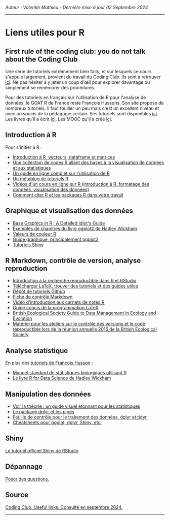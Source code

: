 *Auteur : Valentin Mathieu - Dernière mise à jour 02 Septembre 2024*

***

# Liens utiles pour R

<!-- :240903:gf:r:enseignement: -->

## First rule of the coding club: you do not talk about the Coding Club

Une série de tutoriels extrêmement bien faits, et sur lesquels ce cours s'appuie largement, provient du travail du Coding Club.
Ils sont à retrouver [ici](https://ourcodingclub.github.io/tutorials.html).
Ne pas hésiter à y jeter un coup d'œil pour explorer davantage ou simplement se remémorer des procédures.

Pour des tutoriels en français sur l'utilisation de R pour l'analyse de données, le GOAT R de France reste François Hussons. 
Son site propose de nombreux tutoriels. 
Il faut fouiller un peu mais c'est un excellent niveau et avec un soucis de la pédagogie certain.
Ses tutoriels sont disponibles [ici](https://husson.github.io/tutorials.html).
Les livres qu'il a écrit [ici](https://husson.github.io/books.html).
Les MOOC qu'il a créé [ici](https://husson.github.io/MOOC.html).

## Introduction à R 

Pour s'initier à R :

- [Introduction à R, vecteurs, dataframe et matrices](http://tryr.codeschool.com)
- [Une collection de codes R allant des bases à la visualisation de données et aux statistiques](http://sthda.com)
- [Un guide en ligne complet sur l'utilisation de R](http://www.cookbook-r.com/)
- [Un métablog de tutoriels R](http://www.r-bloggers.com)
- [Vidéos d'un cours en ligne sur R (introduction à R, formatage des données, visualisation des données)](http://blog.revolutionanalytics.com/2012/12/coursera-videos.html)
- [Comment citer R et les packages R dans votre travail](http://www.blopig.com/blog/2013/07/citing-r-packages-in-your-thesispaperassignments/)

## Graphique et visualisation des données

- [Base Graphics in R : A Detailed Idiot's Guide](susanejohnston.wordpress.com/2013/08/30/base-graphics-in-r-a-detailed-idiots-guide/)
- [Exemples de chapitres du livre ggplot2 de Hadley Wickham](ggplot2-book.org/)
- [Valeurs de couleur R](http://www.stat.columbia.edu/~tzheng/files/Rcolor.pdf)
- [Guide graphique, principalement ggplot2](ase.tufts.edu/bugs/guide/assets/R%20Graphics%20Cookbook.pdf)
- [Tutoriels Shiny](shiny.rstudio.com)

## R Markdown, contrôle de version, analyse reproduction

- [Introduction à la recherche reproductible dans R et RStudio](susanejohnston.wordpress.com/2015/05/12/an-introduction-to-reproducible-research-in-r-and-r-studio/)
- [Télécharger LaTeX, trouver des tutoriels et des guides utiles](https://www.latex-project.org)
- [Dépôt de tutoriels Github](help.github.com/articles/good-resources-for-learning-git-and-github/)
- [Fiche de contrôle Markdown](github.com/adam-p/markdown-here/wiki/Markdown-Here-Cheatsheet)
- [Vidéo d'introduction aux carnets de notes R](www.rstudio.com/resources/webinars/introducing-notebooks-with-r-markdown/)
- [Guide concis de la programmation LaTeX](https://tobi.oetiker.ch/lshort/lshort.pdf)
- [British Ecological Society Guide to Data Management in Ecology and Evolution](britishecologicalsociety.org/wp-content/uploads/Publ_Data-Management-Booklet.pdf)
- [Matériel pour les ateliers sur le contrôle des versions et le code reproductible lors de la réunion annuelle 2016 de la British Ecological Society](github.com/BES2016Workshop)

## Analyse statistique 

En plus des [tutoriels de François Husson](https://husson.github.io/tutorials.html) :

- [Manuel standard de statistiques biologiques utilisant R](rcompanion.org/documents/RCompanionBioStatistics.pdf)
- [Le livre R for Data Science de Hadley Wickham](r4ds.had.co.nz/)

## Manipulation des données

- [Voir la théorie : un guide visuel étonnant pour les statistiques](students.brown.edu/seeing-theory/index.html)
- [Le package dplyr et les pipes](seananderson.ca/2014/09/13/dplyr-intro.html)
- [Feuille de contrôle pour le traitement des données, dplyr et tidyr](www.rstudio.com/wp-content/uploads/2015/02/data-wrangling-cheatsheet.pdf)
- [Cheatsheets pour ggplot, dplyr, Shiny, etc.](www.rstudio.com/resources/cheatsheets/)

## Shiny 

[Le tutoriel officiel Shiny de RStudio](http://shiny.rstudio.com/tutorial/)

## Dépannage

[Poser des questions.](stackoverflow.com)

## Source

[Coding Club, Useful links. Consulté en septembre 2024.](https://ourcodingclub.github.io/links.html)

***
